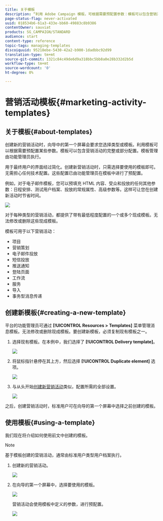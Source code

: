```yaml
---
title: 关于模板
description: “利用 Adobe Campaign 模板，可根据需要预配置参数：模板可以包含营销活动的完整或部分配置，以简化非技术最终用户使用 Adobe Campaign 的操作。”
page-status-flag: never-activated
uuid: 018534b6-61a3-433e-bb60-49883c8b9386
contentOwner: sauviat
products: SG_CAMPAIGN/STANDARD
audience: start
content-type: reference
topic-tags: managing-templates
discoiquuid: 95218ebe-5430-42a2-b900-1dadbbc92d99
translation-type: tm+mt
source-git-commit: 1321c84c49de6d9a318bbc5bb8a0e28b332d2b5d
workflow-type: tm+mt
source-wordcount: '0'
ht-degree: 0%

---
```



# 营销活动模板{#marketing-activity-templates}

## 关于模板{#about-templates}

创建新的营销活动时，向导中的第一个屏幕会要求您选择类型或模板。利用模板可以根据需要预配置某些参数。模板可以包含营销活动的完整或部分配置。模板管理由功能管理员执行。

用于最终用户的界面经过简化。创建新营销活动时，只需选择要使用的模板即可。无需担心任何技术配置。这些配置已由功能管理员在模板中进行了预配置。

例如，对于电子邮件模板，您可以预填充 HTML 内容、受众和投放的任何其他参数：日程安排、测试用户档案、投放的常规属性、高级参数等。这样可让您在创建新活动时节省时间。

![](assets/template_1.png)

对于每种类型的营销活动，都提供了带有最低程度配置的一个或多个现成模板。无法修改或删除这些现成模板。

模板可用于以下营销活动：

* 项目
* 营销策划
* 电子邮件投放
* 短信投放
* 推送通知
* 登陆页面
* 工作流
* 服务
* 导入
* 事务型消息传递

## 创建新模板{#creating-a-new-template}

平台的功能管理员可通过 **[!UICONTROL Resources > Templates]** 菜单管理消息模板。无法修改或删除现成模板。要创建新模板，必须复制现有模板之一。

1. 选择现有模板。在本例中，我们选择了 **[!UICONTROL Delivery template]**。

   ![](assets/template_2.png)

1. 将鼠标指针悬停在其上方，然后选择 **[!UICONTROL Duplicate element]** 选项。

   ![](assets/template_3.png)

1. 与从头开始[创建新营销活动](../../start/using/marketing-activities.md#creating-a-marketing-activity)类似，配置所需的全部设置。

   ![](assets/template_4.png)

之后，创建营销活动时，标准用户可在向导的第一个屏幕中选择之前创建的模板。

## 使用模板{#using-a-template}

我们现在将介绍如何使用前文中创建的模板。

>[!NOTE]
>
>基于模板创建的营销活动，通常由标准用户类型用户档案执行。

1. 创建新的营销活动。

   ![](assets/template_5.png)

1. 在向导的第一个屏幕中，选择要使用的模板。

   ![](assets/template_6.png)

   营销活动会使用模板中定义的参数，进行预配置。

   ![](assets/template_7.png)
